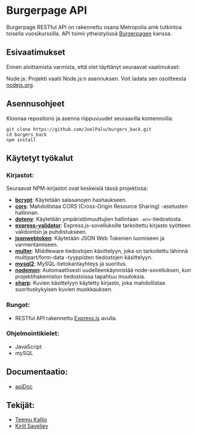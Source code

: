 # Burgerpage API

Burgerpage RESTful API on rakennettu osana Metropolia amk tutkintoa toisella vuosikurssilla. API toimii ytheistyössä [Burgerpagen](https://github.com/teemueka/burgerpage) kanssa.

## Esivaatimukset
Ennen aloittamista varmista, että olet täyttänyt seuraavat vaatimukset:

Node.js: Projekti vaatii Node.js:n asennuksen. Voit ladata sen osoitteesta [nodejs.org](https://nodejs.org/en).

## Asennusohjeet

Kloonaa repositorio ja asenna riippuvuudet seuraavilla komennoilla:

```
git clone https://github.com/JoelPalu/burgers_back.git
cd burgers_back
npm install
```

## Käytetyt työkalut

### Kirjastot:

Seuraavat NPM-kirjastot ovat keskeisiä tässä projektissa:
- **[bcrypt](https://www.npmjs.com/package/bcrypt)**: Käytetään salasanojen hashaukseen.
- **[cors](https://www.npmjs.com/package/cors)**: Mahdollistaa CORS (Cross-Origin Resource Sharing) -asetusten hallinnan.
- **[dotenv](https://www.npmjs.com/package/dotenv)**: Käytetään ympäristömuuttujien hallintaan `.env`-tiedostosta.
- **[express-validator](https://www.npmjs.com/package/express-validator)**: Express.js-sovelluksille tarkoitettu kirjasto syötteen validointiin ja puhdistukseen.
- **[jsonwebtoken](https://www.npmjs.com/package/jsonwebtoken)**: Käytetään JSON Web Tokenien luomiseen ja varmentamiseen.
- **[multer](https://www.npmjs.com/package/multer)**: Middleware tiedostojen käsittelyyn, joka on tarkoitettu lähinnä multipart/form-data -tyyppisten tiedostojen käsittelyyn.
- **[mysql2](https://www.npmjs.com/package/mysql2)**: MySQL-tietokantayhteys ja suoritus.
- **[nodemon](https://www.npmjs.com/package/nodemon)**: Automaattisesti uudelleenkäynnistää node-sovelluksen, kun projektihakemiston tiedostoissa tapahtuu muutoksia.
- **[sharp](https://www.npmjs.com/package/sharp)**: Kuvien käsittelyyn käytetty kirjasto, joka mahdollistaa suorituskykyisen kuvien muokkauksen.


### Rungot:
- RESTful API rakennettu [Express.js](https://expressjs.com/) avulla.

### Ohjelmointikielet:
- JavaScript
- mySQL

## Documentaatio: 
- [apiDoc](http://10.120.32.60/burgerpage/doc/documentation.html)


## Tekijät:
- [Teemu Kallio](https://github.com/teemueka)
- [Kirill Saveliev](https://github.com/JoelPalu)
